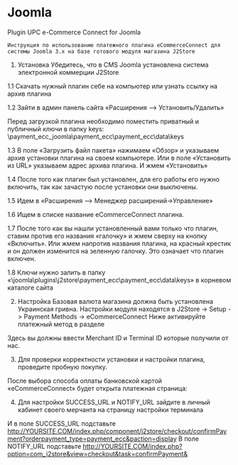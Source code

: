 # Joomla
Plugin UPC e-Commerce Connect for Joomla

 	Инструкция по использованию платежного плагина eCommerceConnect для системы Joomla 3.x на базе готового модуля магазина J2Store

1.	Установка
Убедитесь, что в CMS Joomla установлена система электронной коммерции J2Store

1.1 Скачать нужный плагин себе на компьютер или узнать ссылку на архив плагина

1.2 Зайти в админ панель сайта  «Расширения —> Установить/Удалить»
 

Перед загрузкой плагина необходимо поместить приватный и публичный ключи в папку keys: 
\payment_ecc_joomla\payment_ecc\payment_ecc\data\keys

1.3 В поле «Загрузить файл пакета» нажимаем «Обзор» и указываем архив установки плагина на своем компьютере. Или в поле «Установить из URL» указываем адрес архива плагина. И жмем «Установить»  

 
1.4 После того как плагин был установлен, для его работы его нужно включить, так как зачастую после установки они выключены.

1.5 Идем в «Расширения —> Менеджер расширений->Управление»
 
1.6 Ищем в списке название eCommerceConnect плагина.  


1.7 После того как вы нашли установленный вами только что плагин, ставим против его названия «галочку» и жмем сверху на кнопку «Включить». Или жмем напротив названия плагина, на красный крестик и он должен изменится на зеленную галочку. Это означает что плагин включен.

1.8	Ключи нужно залить в папку «\joomla\plugins\j2store\payment_ecc\payment_ecc\data\keys» в корневом каталоге сайта
 


2.	Настройка 
Базовая валюта магазина должна быть установлена Украинская гривна.
Настройки модуля находятся в 
J2Store -> Setup -> Payment Methods -> eCommerceConnect
 Ниже активируйте платежный метод в разделе 
 
Здесь вы должны ввести Merchant ID и Terminal ID которые получили от нас.
 


3.	Для проверки корректности установки и настройки плагина, проведите пробную покупку.

После выбора способа оплаты банковской картой «eCommerceConnect» будет открыта платежная страница:

 
4. Для настройки SUCCESS_URL и NOTIFY_URL зайдите в личный кабинет своего мерчанта на страницу настройки терминала

И в поле SUCCESS_URL подставьте http://YOURSITE.COM/index.php/component/j2store/checkout/confirmPayment?orderpayment_type=payment_ecc&paction=display
В поле NOTIFY_URL подставьте                               http://YOURSITE.COM/index.php?option=com_j2store&view=checkout&task=confirmPayment&
 

